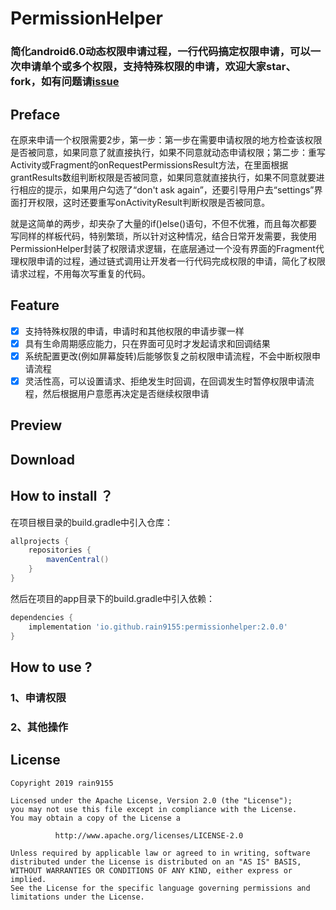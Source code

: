 # PermissionHelper

### 简化android6.0动态权限申请过程，一行代码搞定权限申请，可以一次申请单个或多个权限，支持特殊权限的申请，欢迎大家star、fork，如有问题请[issue](https://github.com/rain9155/PermissionHelper/issues)

## Preface

在原来申请一个权限需要2步，第一步：第一步在需要申请权限的地方检查该权限是否被同意，如果同意了就直接执行，如果不同意就动态申请权限；第二步：重写Activity或Fragment的onRequestPermissionsResult方法，在里面根据grantResults数组判断权限是否被同意，如果同意就直接执行，如果不同意就要进行相应的提示，如果用户勾选了“don't ask again”，还要引导用户去“settings”界面打开权限，这时还要重写onActivityResult判断权限是否被同意。

就是这简单的两步，却夹杂了大量的if()else()语句，不但不优雅，而且每次都要写同样的样板代码，特别繁琐，所以针对这种情况，结合日常开发需要，我使用PermissionHelper封装了权限请求逻辑，在底层通过一个没有界面的Fragment代理权限申请的过程，通过链式调用让开发者一行代码完成权限的申请，简化了权限请求过程，不用每次写重复的代码。

## Feature

- [x] 支持特殊权限的申请，申请时和其他权限的申请步骤一样
- [x] 具有生命周期感应能力，只在界面可见时才发起请求和回调结果
- [x] 系统配置更改(例如屏幕旋转)后能够恢复之前权限申请流程，不会中断权限申请流程
- [x] 灵活性高，可以设置请求、拒绝发生时回调，在回调发生时暂停权限申请流程，然后根据用户意愿再决定是否继续权限申请

## Preview



## Download



## How to install ？

在项目根目录的build.gradle中引入仓库：

```groovy
allprojects {
    repositories {
        mavenCentral()
    }
}
```

然后在项目的app目录下的build.gradle中引入依赖：

```groovy
dependencies {
    implementation 'io.github.rain9155:permissionhelper:2.0.0'
}
```

## How to use ?

### 1、申请权限



### 2、其他操作



## License

```
Copyright 2019 rain9155

Licensed under the Apache License, Version 2.0 (the "License");
you may not use this file except in compliance with the License.
You may obtain a copy of the License a

          http://www.apache.org/licenses/LICENSE-2.0 
          
Unless required by applicable law or agreed to in writing, software
distributed under the License is distributed on an "AS IS" BASIS,
WITHOUT WARRANTIES OR CONDITIONS OF ANY KIND, either express or implied.
See the License for the specific language governing permissions and
limitations under the License.
```





